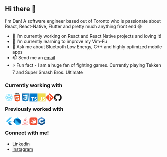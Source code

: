 ## Hi there 👋 

I'm Dan! A software engineer based out of Toronto who is passionate about React, React-Native, Flutter and pretty much anything front end 😄 

- 🔭 I’m currently working on React and React Native projects and loving it!
- 🌱 I’m currently learning to improve my Vim-Fu
- 💬 Ask me about Bluetooth Low Energy, C++ and highly optimized mobile apps
- 📫 Send me an [email](dfriyia@gmail.com)
- ⚡ Fun fact - I am a huge fan of fighting games. Currently playing Tekken 7 and Super Smash Bros. Ultimate

### Currently working with

<p><a target="_blank" rel="noopener noreferrer" href="https://github.com/devicons/devicon/blob/master/icons/react/react-original.svg"><img align="left" alt="React" width="26px" src="https://github.com/devicons/devicon/blob/master/icons/react/react-original.svg" style="max-width:100%;"></a></p>

<p><a target="_blank" rel="noopener noreferrer" href="https://raw.githubusercontent.com/github/explore/80688e429a7d4ef2fca1e82350fe8e3517d3494d/topics/html/html.png"><img align="left" alt="HTML5" width="26px" src="https://raw.githubusercontent.com/github/explore/80688e429a7d4ef2fca1e82350fe8e3517d3494d/topics/html/html.png" style="max-width:100%;"></a></p>

<p><a target="_blank" rel="noopener noreferrer" href="https://github.com/devicons/devicon/blob/master/icons/css3/css3-original.svg"><img align="left" alt="CSS3" width="26px" src="https://github.com/devicons/devicon/blob/master/icons/css3/css3-original.svg" style="max-width:100%;"></a></p>

<p><a target="_blank" rel="noopener noreferrer" href="https://github.com/devicons/devicon/blob/master/icons/typescript/typescript-plain.svg"><img align="left" alt="TypeScript" width="26px" src="https://github.com/devicons/devicon/blob/master/icons/typescript/typescript-plain.svg" style="max-width:100%;"></a></p>

<p><a target="_blank" rel="noopener noreferrer" href="https://github.com/devicons/devicon/blob/master/icons/javascript/javascript-plain.svg"><img align="left" alt="TypeScript" width="26px" src="https://github.com/devicons/devicon/blob/master/icons/javascript/javascript-plain.svg" style="max-width:100%;"></a></p>

<p><a target="_blank" rel="noopener noreferrer" href="https://github.com/devicons/devicon/blob/master/icons/git/git-original.svg"><img align="left" alt="TypeScript" width="26px" src="https://github.com/devicons/devicon/blob/master/icons/git/git-original.svg" style="max-width:100%;"></a></p>

<p><a target="_blank" rel="noopener noreferrer" href="https://github.com/devicons/devicon/blob/master/icons/github/github-original.svg"><img align="left" alt="TypeScript" width="26px" src="https://github.com/devicons/devicon/blob/master/icons/github/github-original.svg" style="max-width:100%;"></a></p>

<br />

### Previously worked with

<p><a target="_blank" rel="noopener noreferrer" href="https://raw.githubusercontent.com/github/explore/80688e429a7d4ef2fca1e82350fe8e3517d3494d/topics/flutter/flutter.png"><img align="left" alt="Flutter" width="26px" src="https://raw.githubusercontent.com/github/explore/80688e429a7d4ef2fca1e82350fe8e3517d3494d/topics/flutter/flutter.png" style="max-width:100%;"></a></p>

<p><a target="_blank" rel="noopener noreferrer" href="https://raw.githubusercontent.com/github/explore/80688e429a7d4ef2fca1e82350fe8e3517d3494d/topics/dart/dart.png"><img align="left" alt="Dart" width="26px" src="https://raw.githubusercontent.com/github/explore/80688e429a7d4ef2fca1e82350fe8e3517d3494d/topics/dart/dart.png" style="max-width:100%;"></a></p>

<p><a target="_blank" rel="noopener noreferrer" href="https://github.com/devicons/devicon/blob/master/icons/java/java-plain.svg"><img align="left" alt="Java" width="26px" src="https://github.com/devicons/devicon/blob/master/icons/java/java-plain.svg" style="max-width:100%;"></a></p>

<p><a target="_blank" rel="noopener noreferrer" href="https://github.com/devicons/devicon/blob/master/icons/swift/swift-original.svg"><img align="left" alt="Swift" width="26px" src="https://github.com/devicons/devicon/blob/master/icons/swift/swift-original.svg" style="max-width:100%;"></a></p>

<p><a target="_blank" rel="noopener noreferrer" href="https://github.com/devicons/devicon/blob/master/icons/cplusplus/cplusplus-original.svg"><img align="left" alt="cplusplus" width="26px" src="https://github.com/devicons/devicon/blob/master/icons/cplusplus/cplusplus-original.svg" style="max-width:100%;"></a></p>

<br />

### Connect with me!

* [Linkedin](https://www.linkedin.com/in/thefriyia/)
* [Instagram](https://www.instagram.com/friyia.io/)

